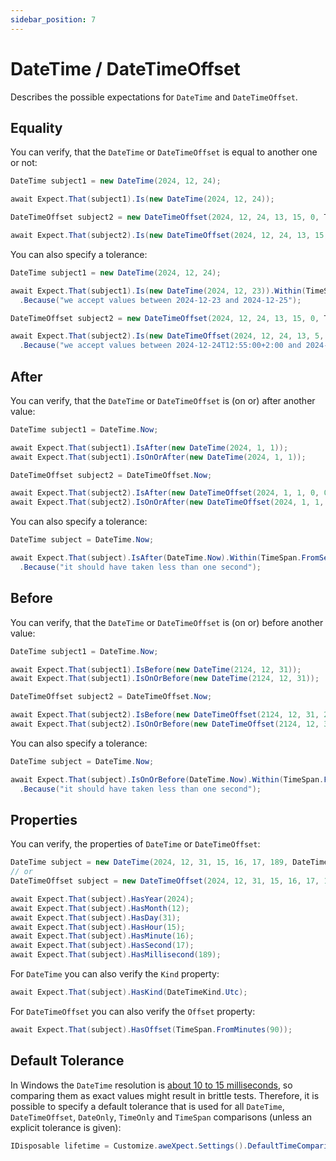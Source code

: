 ```yaml
---
sidebar_position: 7
---
```


# DateTime / DateTimeOffset

Describes the possible expectations for `DateTime` and `DateTimeOffset`.

## Equality

You can verify, that the `DateTime` or `DateTimeOffset` is equal to another one or not:
```csharp
DateTime subject1 = new DateTime(2024, 12, 24);

await Expect.That(subject1).Is(new DateTime(2024, 12, 24));

DateTimeOffset subject2 = new DateTimeOffset(2024, 12, 24, 13, 15, 0, TimeSpan.FromHours(2));

await Expect.That(subject2).Is(new DateTimeOffset(2024, 12, 24, 13, 15, 0, TimeSpan.FromHours(2)));
```

You can also specify a tolerance:
```csharp
DateTime subject1 = new DateTime(2024, 12, 24);

await Expect.That(subject1).Is(new DateTime(2024, 12, 23)).Within(TimeSpan.FromDays(1))
  .Because("we accept values between 2024-12-23 and 2024-12-25");

DateTimeOffset subject2 = new DateTimeOffset(2024, 12, 24, 13, 15, 0, TimeSpan.FromHours(2));

await Expect.That(subject2).Is(new DateTimeOffset(2024, 12, 24, 13, 5, 0, TimeSpan.FromHours(2))).Within(TimeSpan.FromMinutes(10))
  .Because("we accept values between 2024-12-24T12:55:00+2:00 and 2024-12-24T13:15:00+2:00");
```


## After

You can verify, that the `DateTime` or `DateTimeOffset` is (on or) after another value:
```csharp
DateTime subject1 = DateTime.Now;

await Expect.That(subject1).IsAfter(new DateTime(2024, 1, 1));
await Expect.That(subject1).IsOnOrAfter(new DateTime(2024, 1, 1));

DateTimeOffset subject2 = DateTimeOffset.Now;

await Expect.That(subject2).IsAfter(new DateTimeOffset(2024, 1, 1, 0, 0, 0, TimeSpan.FromHours(2)));
await Expect.That(subject2).IsOnOrAfter(new DateTimeOffset(2024, 1, 1, 0, 0, 0, TimeSpan.FromHours(2)));
```

You can also specify a tolerance:
```csharp
DateTime subject = DateTime.Now;

await Expect.That(subject).IsAfter(DateTime.Now).Within(TimeSpan.FromSeconds(1))
  .Because("it should have taken less than one second");
```

## Before

You can verify, that the `DateTime` or `DateTimeOffset` is (on or) before another value:
```csharp
DateTime subject1 = DateTime.Now;

await Expect.That(subject1).IsBefore(new DateTime(2124, 12, 31));
await Expect.That(subject1).IsOnOrBefore(new DateTime(2124, 12, 31));

DateTimeOffset subject2 = DateTimeOffset.Now;

await Expect.That(subject2).IsBefore(new DateTimeOffset(2124, 12, 31, 23, 59, 59, TimeSpan.FromHours(2)));
await Expect.That(subject2).IsOnOrBefore(new DateTimeOffset(2124, 12, 31, 23, 59, 59, TimeSpan.FromHours(2)));
```

You can also specify a tolerance:
```csharp
DateTime subject = DateTime.Now;

await Expect.That(subject).IsOnOrBefore(DateTime.Now).Within(TimeSpan.FromSeconds(1))
  .Because("it should have taken less than one second");
```

## Properties

You can verify, the properties of `DateTime` or `DateTimeOffset`:
```csharp
DateTime subject = new DateTime(2024, 12, 31, 15, 16, 17, 189, DateTimeKind.Utc);
// or
DateTimeOffset subject = new DateTimeOffset(2024, 12, 31, 15, 16, 17, 189, TimeSpan.FromMinutes(90));

await Expect.That(subject).HasYear(2024);
await Expect.That(subject).HasMonth(12);
await Expect.That(subject).HasDay(31);
await Expect.That(subject).HasHour(15);
await Expect.That(subject).HasMinute(16);
await Expect.That(subject).HasSecond(17);
await Expect.That(subject).HasMillisecond(189);
```

For `DateTime` you can also verify the `Kind` property:
```csharp
await Expect.That(subject).HasKind(DateTimeKind.Utc);
```

For `DateTimeOffset` you can also verify the `Offset` property:
```csharp
await Expect.That(subject).HasOffset(TimeSpan.FromMinutes(90));
```


## Default Tolerance

In Windows the `DateTime` resolution is [about 10 to 15 milliseconds](https://stackoverflow.com/q/3140826/4003370), so comparing them as exact values might result in brittle tests.
Therefore, it is possible to specify a default tolerance that is used for all `DateTime`, `DateTimeOffset`, `DateOnly`, `TimeOnly` and `TimeSpan` comparisons (unless an explicit tolerance is given):
```csharp
IDisposable lifetime = Customize.aweXpect.Settings().DefaultTimeComparisonTolerance.Set(15.Milliseconds());
```
